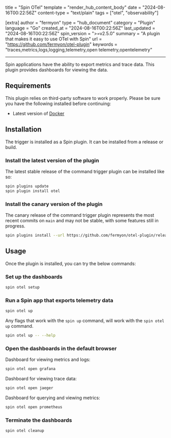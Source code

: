 title = "Spin OTel"
template = "render_hub_content_body"
date = "2024-08-16T00:22:56Z"
content-type = "text/plain"
tags = ["otel", "observability"]

[extra]
author = "fermyon"
type = "hub_document"
category = "Plugin"
language = "Go"
created_at = "2024-08-16T00:22:56Z"
last_updated = "2024-08-16T00:22:56Z"
spin_version = ">=v2.5.0"
summary =  "A plugin that makes it easy to use OTel with Spin"
url = "https://github.com/fermyon/otel-plugin"
keywords = "traces,metrics,logs,logging,telemetry,open telemetry,opentelemetry"

---

Spin applications have the ability to export metrics and trace data. This plugin provides dashboards for viewing the data.

## Requirements

This plugin relies on third-party software to work properly. Please be sure you have the following installed before continuing:

- Latest version of [Docker](https://www.docker.com/products/docker-desktop)

## Installation

The trigger is installed as a Spin plugin. It can be installed from a release or build.

### Install the latest version of the plugin

The latest stable release of the command trigger plugin can be installed like so:

```sh
spin plugins update
spin plugin install otel
```

### Install the canary version of the plugin

The canary release of the command trigger plugin represents the most recent commits on `main` and may not be stable, with some features still in progress.

```sh
spin plugins install --url https://github.com/fermyon/otel-plugin/releases/download/canary/otel.json
```

## Usage

Once the plugin is installed, you can try the below commands:

### Set up the dashboards

```sh
spin otel setup
```

### Run a Spin app that exports telemetry data

```sh
spin otel up
```

Any flags that work with the `spin up` command, will work with the `spin otel up` command.

```sh
spin otel up -- --help
```

### Open the dashboards in the default browser

Dashboard for viewing metrics and logs:

```sh
spin otel open grafana
```

Dashboard for viewing trace data:

```sh
spin otel open jaeger
```

Dashboard for querying and viewing metrics:

```sh
spin otel open prometheus
```

### Terminate the dashboards

```sh
spin otel cleanup
```
